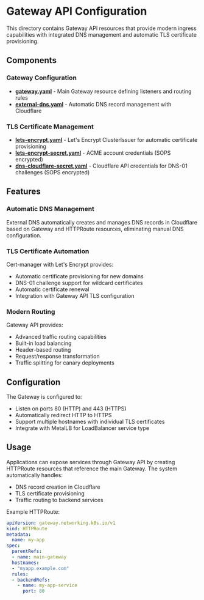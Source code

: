 # Gateway API Configuration

This directory contains Gateway API resources that provide modern ingress capabilities with integrated DNS management and automatic TLS certificate provisioning.

## Components

### Gateway Configuration
- **[gateway.yaml](./gateway.yaml)** - Main Gateway resource defining listeners and routing rules
- **[external-dns.yaml](./external-dns.yaml)** - Automatic DNS record management with Cloudflare

### TLS Certificate Management  
- **[lets-encrypt.yaml](./lets-encrypt.yaml)** - Let's Encrypt ClusterIssuer for automatic certificate provisioning
- **[lets-encrypt-secret.yaml](./lets-encrypt-secret.yaml)** - ACME account credentials (SOPS encrypted)
- **[dns-cloudflare-secret.yaml](./dns-cloudflare-secret.yaml)** - Cloudflare API credentials for DNS-01 challenges (SOPS encrypted)

## Features

### Automatic DNS Management
External DNS automatically creates and manages DNS records in Cloudflare based on Gateway and HTTPRoute resources, eliminating manual DNS configuration.

### TLS Certificate Automation
Cert-manager with Let's Encrypt provides:
- Automatic certificate provisioning for new domains
- DNS-01 challenge support for wildcard certificates
- Automatic certificate renewal
- Integration with Gateway API TLS configuration

### Modern Routing
Gateway API provides:
- Advanced traffic routing capabilities
- Built-in load balancing
- Header-based routing
- Request/response transformation
- Traffic splitting for canary deployments

## Configuration

The Gateway is configured to:
- Listen on ports 80 (HTTP) and 443 (HTTPS)
- Automatically redirect HTTP to HTTPS
- Support multiple hostnames with individual TLS certificates
- Integrate with MetalLB for LoadBalancer service type

## Usage

Applications can expose services through Gateway API by creating HTTPRoute resources that reference the main Gateway. The system automatically handles:
- DNS record creation in Cloudflare
- TLS certificate provisioning
- Traffic routing to backend services

Example HTTPRoute:
```yaml
apiVersion: gateway.networking.k8s.io/v1
kind: HTTPRoute
metadata:
  name: my-app
spec:
  parentRefs:
  - name: main-gateway
  hostnames:
  - "myapp.example.com"
  rules:
  - backendRefs:
    - name: my-app-service
      port: 80
```